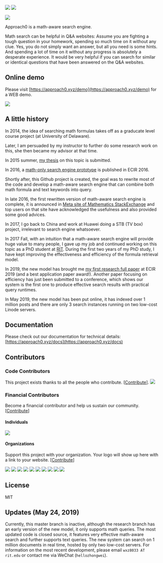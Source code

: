 ![](https://api.travis-ci.org/approach0/search-engine.svg)
![](http://github-release-version.herokuapp.com/github/approach0/search-engine/release.png)

![](https://raw.githubusercontent.com/approach0/search-engine-docs-eng/master/logo.png)

Approach0 is a math-aware search engine.

Math search can be helpful in Q&A websites: Assume 
you are fighting a tough
question in your homework, spending so much time on it without any clue.
Yes, you do not simply want an answer, but all you need is some hints.
And spending a lot of time on it without any progress is absolutely a desperate
experience. It would be very helpful if you can search for similar or identical
questions that have been answered on the Q&A websites.

## Online demo
Please visit [https://approach0.xyz/demo](https://approach0.xyz/demo) for a WEB demo.

![](https://github.com/approach0/search-engine-docs-eng/raw/master/img/clip.gif)

## A little history
In 2014, the idea of searching math formulas takes off as a graducate level course project (at University of Delaware).

Later, I am persuaded by my instructor to further do some research work on this, she then became my advisor at that time.

In 2015 summer, [my thesis](https://github.com/tkhost/tkhost.github.io/raw/master/opmes/thesis-ref.pdf) on this topic is submitted.

In 2016, a [math-only search engine prototype](https://github.com/tkhost/tkhost.github.io/raw/master/opmes/ecir2016.pdf) is published in ECIR 2016.

Shortly after, this Github project is created, the goal was to rewrite most of the code and develop a math-aware search engine that can combine both math formula and text keywords into query.

In late 2016, the first rewritten version of math-aware search engine is complete, it is announced in [Meta site of Mathematics StackExchange](https://math.meta.stackexchange.com/questions/24978) and top users on that site have acknowledged the usefulness and also provided some good advices.

In 2017, I go back to China and work at Huawei doing a STB (TV box) project, irrelevant to search engine whatsoever.

In 2017 Fall, with an intuition that a math-aware search engine will provide huge value to many people, I gave up my job and continued working on this topic as a PhD student at [RIT](https://www.cs.rit.edu/~dprl/members.html).
During the first two years of my PhD study, I have kept improving the effectiveness and efficiency of the formula retrieval model.

In 2019, the new model has brought me [my first research full paper](http://ecir2019.org/best-paper-awards/) at ECIR 2019 (and a best application paper award!).
Another paper focusing on efficiency has just been submitted to a conference, which shows our system is the first one to produce effective search results with practical query runtimes.

In May 2019, the new model has been put online, it has indexed over 1 million posts and there are only 3 search instances running on two low-cost Linode servers.

## Documentation
Please check out our documentation for technical details:
[https://approach0.xyz/docs](https://approach0.xyz/docs)

## Contributors

### Code Contributors

This project exists thanks to all the people who contribute. [[Contribute](CONTRIBUTING.md)].
<a href="https://github.com/approach0/search-engine/graphs/contributors"><img src="https://opencollective.com/approach0/contributors.svg?width=890&button=false" /></a>

### Financial Contributors

Become a financial contributor and help us sustain our community. [[Contribute](https://opencollective.com/approach0/contribute)]

#### Individuals

<a href="https://opencollective.com/approach0"><img src="https://opencollective.com/approach0/individuals.svg?width=890"></a>

#### Organizations

Support this project with your organization. Your logo will show up here with a link to your website. [[Contribute](https://opencollective.com/approach0/contribute)]

<a href="https://opencollective.com/approach0/organization/0/website"><img src="https://opencollective.com/approach0/organization/0/avatar.svg"></a>
<a href="https://opencollective.com/approach0/organization/1/website"><img src="https://opencollective.com/approach0/organization/1/avatar.svg"></a>
<a href="https://opencollective.com/approach0/organization/2/website"><img src="https://opencollective.com/approach0/organization/2/avatar.svg"></a>
<a href="https://opencollective.com/approach0/organization/3/website"><img src="https://opencollective.com/approach0/organization/3/avatar.svg"></a>
<a href="https://opencollective.com/approach0/organization/4/website"><img src="https://opencollective.com/approach0/organization/4/avatar.svg"></a>
<a href="https://opencollective.com/approach0/organization/5/website"><img src="https://opencollective.com/approach0/organization/5/avatar.svg"></a>
<a href="https://opencollective.com/approach0/organization/6/website"><img src="https://opencollective.com/approach0/organization/6/avatar.svg"></a>
<a href="https://opencollective.com/approach0/organization/7/website"><img src="https://opencollective.com/approach0/organization/7/avatar.svg"></a>
<a href="https://opencollective.com/approach0/organization/8/website"><img src="https://opencollective.com/approach0/organization/8/avatar.svg"></a>
<a href="https://opencollective.com/approach0/organization/9/website"><img src="https://opencollective.com/approach0/organization/9/avatar.svg"></a>

## License
MIT

## Updates (May 24, 2019)
Currently, this master branch is inactive, although the research branch has an early version of the new model, it only supports math queries.
The most updated code is closed source, it features very effective math-aware search and further supports text queries.
The new system can search on 1 million documents in real time, hosted by only two low-cost servers.
For information on the most recent development, please email `wxz8033 AT rit.edu` or contact me via WeChat (`hellozhongwei`).
